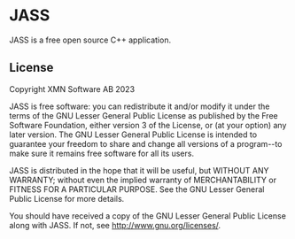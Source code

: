 # JASS
JASS is a free open source C++ application.

## License
Copyright XMN Software AB 2023

JASS is free software: you can redistribute it and/or modify
it under the terms of the GNU Lesser General Public License as published by
the Free Software Foundation, either version 3 of the License, or
(at your option) any later version. The GNU Lesser General Public License
is intended to guarantee your freedom to share and change all versions
of a program--to make sure it remains free software for all its users.

JASS is distributed in the hope that it will be useful,
but WITHOUT ANY WARRANTY; without even the implied warranty of
MERCHANTABILITY or FITNESS FOR A PARTICULAR PURPOSE. See the
GNU Lesser General Public License for more details.

You should have received a copy of the GNU Lesser General Public License
along with JASS. If not, see <http://www.gnu.org/licenses/>.